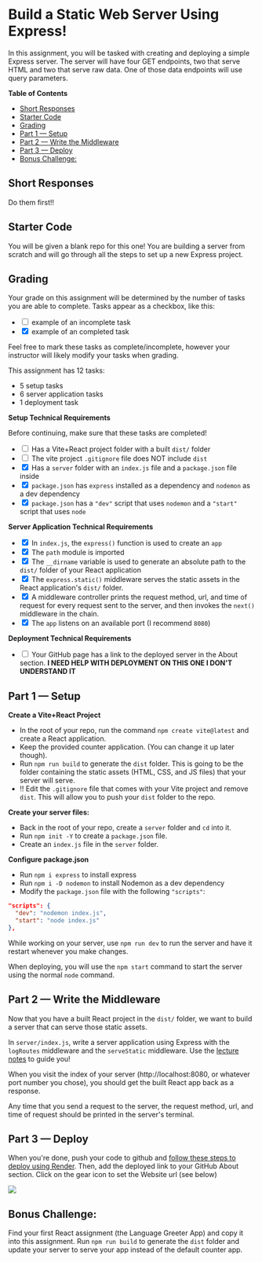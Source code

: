 # Build a Static Web Server Using Express!

In this assignment, you will be tasked with creating and deploying a simple Express server. The server will have four GET endpoints, two that serve HTML and two that serve raw data. One of those data endpoints will use query parameters.

**Table of Contents**
- [Short Responses](#short-responses)
- [Starter Code](#starter-code)
- [Grading](#grading)
- [Part 1 — Setup](#part-1--setup)
- [Part 2 — Write the Middleware](#part-2--write-the-middleware)
- [Part 3 — Deploy](#part-3--deploy)
- [Bonus Challenge:](#bonus-challenge)

## Short Responses

Do them first!!

## Starter Code

You will be given a blank repo for this one! You are building a server from scratch and will go through all the steps to set up a new Express project.

## Grading

Your grade on this assignment will be determined by the number of tasks you are able to complete. Tasks appear as a checkbox, like this:

* <input type="checkbox" > example of an incomplete task
* <input type="checkbox" checked>  example of an completed task

Feel free to mark these tasks as complete/incomplete, however your instructor will likely modify your tasks when grading.

This assignment has 12 tasks:
- 5 setup tasks
- 6 server application tasks
- 1 deployment task

**Setup Technical Requirements**

Before continuing, make sure that these tasks are completed!

* <input type="checkbox" >  Has a Vite+React project folder with a built `dist/` folder
* <input type="checkbox" >  The vite project `.gitignore` file does NOT include `dist`
* <input type="checkbox" checked>  Has a `server` folder with an `index.js` file and a `package.json` file inside
* <input type="checkbox" checked>  `package.json` has `express` installed as a dependency and `nodemon` as a dev dependency
* <input type="checkbox" checked>  `package.json` has a `"dev"` script that uses `nodemon` and a `"start"` script that uses `node`

**Server Application Technical Requirements**

* <input type="checkbox" checked>  In `index.js`, the `express()` function is used to create an `app`
* <input type="checkbox" checked>  The `path` module is imported
* <input type="checkbox" checked>  The `__dirname` variable is used to generate an absolute path to the `dist/` folder of your React application
* <input type="checkbox" checked>  The `express.static()` middleware serves the static assets in the React application's `dist/` folder.
* <input type="checkbox" checked>  A middleware controller prints the request method, url, and time of request for every request sent to the server, and then invokes the `next()` middleware in the chain.
* <input type="checkbox" checked>  The `app` listens on an available port (I recommend `8080`)

**Deployment Technical Requirements**

* <input type="checkbox" >  Your GitHub page has a link to the deployed server in the About section. 
**I NEED HELP WITH DEPLOYMENT ON THIS ONE I DON'T UNDERSTAND IT**


## Part 1 — Setup

**Create a Vite+React Project**
* In the root of your repo, run the command `npm create vite@latest` and create a React application. 
* Keep the provided counter application. (You can change it up later though).
* Run `npm run build` to generate the `dist` folder. This is going to be the folder containing the static assets (HTML, CSS, and JS files) that your server will serve.
* ‼️ Edit the `.gitignore` file that comes with your Vite project and remove `dist`. This will allow you to push your `dist` folder to the repo.

**Create your server files:**
* Back in the root of your repo, create a `server` folder and `cd` into it.
* Run `npm init -Y` to create a `package.json` file.
* Create an `index.js` file in the `server` folder.

**Configure package.json**
* Run `npm i express` to install express
* Run `npm i -D nodemon` to install Nodemon as a dev dependency
* Modify the `package.json` file with the following `"scripts"`:

```json
"scripts": {
  "dev": "nodemon index.js",
  "start": "node index.js"
},
```

While working on your server, use `npm run dev` to run the server and have it restart whenever you make changes.

When deploying, you will use the `npm start` command to start the server using the normal `node` command.

## Part 2 — Write the Middleware

Now that you have a built React project in the `dist/` folder, we want to build a server that can serve those static assets.

In `server/index.js`, write a server application using Express with the `logRoutes` middleware and the `serveStatic` middleware. Use the [lecture notes](https://github.com/The-Marcy-Lab-School/8-0-1-express-middleware) to guide you!

When you visit the index of your server (http://localhost:8080, or whatever port number you chose), you should get the built React app back as a response. 

Any time that you send a request to the server, the request method, url, and time of request should be printed in the server's terminal.

## Part 3 — Deploy

When you're done, push your code to github and [follow these steps to deploy using Render](https://github.com/The-Marcy-Lab-School/render-deployment-instructions). Then, add the deployed link to your GitHub About section. Click on the gear icon to set the Website url (see below)

![](./images/deployed-github.png)

## Bonus Challenge: 

Find your first React assignment (the Language Greeter App) and copy it into this assignment. Run `npm run build` to generate the `dist` folder and update your server to serve your app instead of the default counter app.
